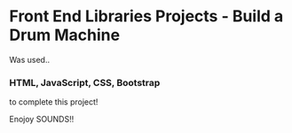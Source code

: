 # Front End Libraries Projects - Build a Drum Machine
 
 Was used..
 
 ### HTML, JavaScript, CSS, Bootstrap
 
 to complete this project!
 
 Enojoy SOUNDS!! 

